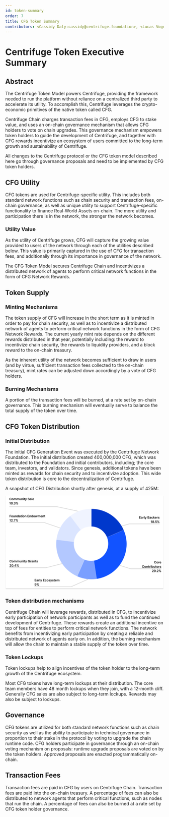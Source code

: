 ```yaml
---
id: token-summary
order: 7
title: CFG Token Summary
contributors: <Cassidy Daly:cassidy@centrifuge.foundation>, <Lucas Vogelsang:lucas@centrifuge.foundation>,
---
```


# Centrifuge Token Executive Summary 

## Abstract
The Centrifuge Token Model powers Centrifuge, providing the framework needed to run the platform without reliance on a centralized third party to accelerate its utility. To accomplish this, Centrifuge leverages the crypto-economic primitives of the native token called CFG. 

Centrifuge Chain charges transaction fees in CFG, employs CFG to stake value, and uses an on-chain governance mechanism that allows CFG holders to vote on chain upgrades. This governance mechanism empowers token holders to guide the development of Centrifuge, and together with CFG rewards incentivize an ecosystem of users committed to the long-term growth and sustainability of Centrifuge. 

All changes to the Centrifuge protocol or the CFG token model described here go through governance proposals and need to be implemented by CFG token holders.


## CFG Utility
CFG tokens are used for Centrifuge-specific utility. This includes both standard network functions such as chain security and transaction fees, on-chain governance, as well as unique utility to support Centrifuge-specific functionality to finance Real-World Assets on-chain. The more utility and participation there is in the network, the stronger the network becomes.

### Utility Value
As the utility of Centrifuge grows, CFG will capture the growing value provided to users of the network through each of the utilities described below. This value is primarily captured in the use of CFG for transaction fees, and additionally through its importance in governance of the network. 

The CFG Token Model secures Centrifuge Chain and incentivizes a distributed network of agents to perform critical network functions in the form of CFG Network Rewards.

## Token Supply 

### Minting Mechanisms

The token supply of CFG will increase in the short term as it is minted in order to pay for chain security, as well as to incentivize a distributed network of agents to perform critical network functions in the form of CFG Network Rewards. The current yearly mint rate depends on the different rewards distributed in that year, potentially including: the reward to incentivize chain security, the rewards to liquidity providers, and a block reward to the on-chain treasury.

As the inherent utility of the network becomes sufficient to draw in users (and by virtue, sufficient transaction fees collected to the on-chain treasury), mint rates can be adjusted down accordingly by a vote of CFG holders.

### Burning Mechanisms
A portion of the transaction fees will be burned, at a rate set by on-chain governance. This burning mechanism will eventually serve to balance the total supply of the token over time.

## CFG Token Distribution

### Initial Distribution
The initial CFG Generation Event was executed by the Centrifuge Network Foundation. The initial distribution created 400,000,000 CFG, which was distributed to the Foundation and initial contributors, including; the core team, investors, and validators. Since genesis, additional tokens have been minted as rewards for chain security and to incentivize adoption. This wide token distribution is core to the decentralization of Centrifuge.

A snapshot of CFG Distribution shortly after genesis, at a supply of 425M:

![](./images/token_distribution.png#width=40%)

### Token distribution mechanisms
Centrifuge Chain will leverage rewards, distributed in CFG, to incentivize early participation of network participants as well as to fund the continued development of Centrifuge. These rewards create an additional incentive on top of fees for entities to perform critical network functions. The network benefits from incentivizing early participation by creating a reliable and distributed network of agents early on. In addition, the burning mechanism will allow the chain to maintain a stable supply of the token over time. 

### Token Lockups
Token lockups help to align incentives of the token holder to the long-term growth of the Centrifuge ecosystem.

Most CFG tokens have long-term lockups at their distribution. The core team members have 48 month lockups when they join, with a 12-month cliff. Generally CFG sales are also subject to long-term lockups. Rewards may also be subject to lockups.

## Governance
CFG tokens are utilized for both standard network functions such as chain security as well as the ability to participate in technical governance in proportion to their stake in the protocol by voting to upgrade the chain runtime code. CFG holders participate in governance through an on-chain voting mechanism on proposals: runtime upgrade proposals are voted on by the token holders. Approved proposals are enacted programmatically on-chain.

## Transaction Fees
Transaction fees are paid in CFG by users on Centrifuge Chain. Transaction fees are paid into the on-chain treasury. A percentage of fees can also be distributed to network agents that perform critical functions, such as nodes that run the chain. A percentage of fees can also be burned at a rate set by CFG token holder governance.
